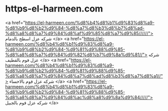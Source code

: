 # https-el-harmeen.com
 &lt;a href="https://el-harmeen.com/%d8%b4%d8%b1%d9%83%d8%a9-%d8%b9%d8%b2%d9%84-%d8%a7%d8%b3%d8%b7%d8%ad-%d8%a8%d8%a7%d9%84%d8%af%d9%85%d8%a7%d9%85//////"> شركه عزل اسطح بالدمام &lt;/a>  &lt;a href="https://el-harmeen.com/%d8%b4%d8%b1%d9%83%d8%a9-%d8%b9%d8%b2%d9%84-%d9%81%d9%88%d9%85-%d8%a8%d8%a7%d9%84%d9%82%d8%b7%d9%8a%d9%81//"> شركه عزل فوم بالقطيف &lt;/a>  &lt;a href="https://el-harmeen.com/%d8%b4%d8%b1%d9%83%d8%a9-%d8%b9%d8%b2%d9%84-%d9%81%d9%88%d9%85-%d8%a8%d8%a7%d9%84%d8%a7%d8%ad%d8%b3%d8%a7%d8%a1//"> شركه عزل فوم بالاحساء &lt;/a>  &lt;a href="https://el-harmeen.com/%d8%b4%d8%b1%d9%83%d8%a9-%d8%b9%d8%b2%d9%84-%d9%81%d9%88%d9%85-%d8%a8%d8%a7%d9%84%d8%ac%d8%a8%d9%8a%d9%84/////"> شركه عزل فوم بالجبيل &lt;/a>
